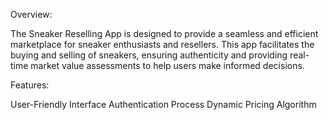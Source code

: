 Overview:

The Sneaker Reselling App is designed to provide a seamless and efficient marketplace for sneaker enthusiasts and resellers. This app facilitates the buying and selling of sneakers, ensuring authenticity and providing real-time market value assessments to help users make informed decisions.

Features:

User-Friendly Interface
Authentication Process
Dynamic Pricing Algorithm
